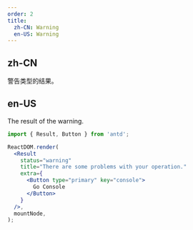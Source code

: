 ```yaml
---
order: 2
title:
  zh-CN: Warning
  en-US: Warning
---
```


## zh-CN

警告类型的结果。

## en-US

The result of the warning.

```jsx
import { Result, Button } from 'antd';

ReactDOM.render(
  <Result
    status="warning"
    title="There are some problems with your operation."
    extra={
      <Button type="primary" key="console">
        Go Console
      </Button>
    }
  />,
  mountNode,
);
```
